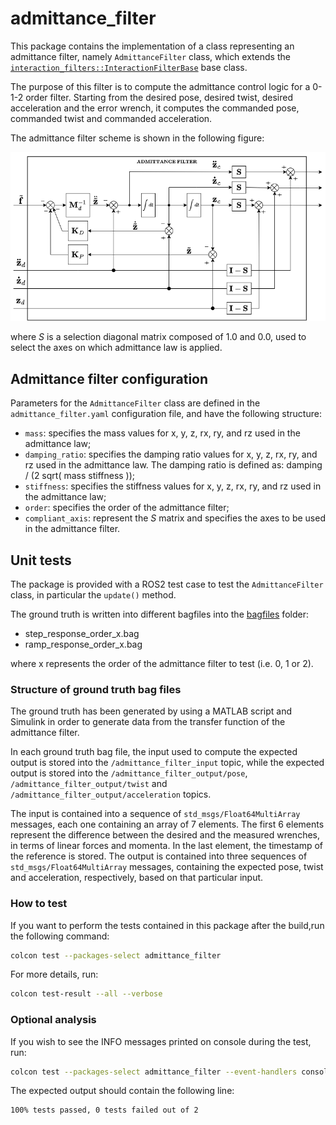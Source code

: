 # admittance_filter

This package contains the implementation of a class representing an admittance filter, namely `AdmittanceFilter` class, which extends the [`interaction_filters::InteractionFilterBase`](../interaction_filter_base/include/interaction_filter_base/interaction_filter_base.hpp) base class.

The purpose of this filter is to compute the admittance control logic for a 0-1-2 order filter. Starting from the desired pose, desired twist, desired acceleration and the error wrench, it computes the commanded pose, commanded twist and commanded acceleration.

The admittance filter scheme is shown in the following figure:

![admittance_filter_scheme](./doc/media/admittance_filter_scheme.png)

where _S_ is a selection diagonal matrix composed of 1.0 and 0.0, used to select the axes on which admittance law is applied.

## Admittance filter configuration

Parameters for the `AdmittanceFilter` class are defined in the `admittance_filter.yaml` configuration file, and have the following structure:

* `mass`: specifies the mass values for x, y, z, rx, ry, and rz used in the admittance law;
* `damping_ratio`: specifies the damping ratio values for x, y, z, rx, ry, and rz used in the admittance law. The damping ratio is defined as: damping / (2 sqrt( mass stiffness ));
* `stiffness`: specifies the stiffness values for x, y, z, rx, ry, and rz used in the admittance law;
* `order`: specifies the order of the admittance filter;
* `compliant_axis`: represent the _S_ matrix and specifies the axes to be used in the admittance filter.

## Unit tests

The package is provided with a ROS2 test case to test the `AdmittanceFilter` class, in particular the `update()` method.

The ground truth is written into different bagfiles into the [bagfiles](./test/bagfiles/) folder:

* step_response_order_x.bag
* ramp_response_order_x.bag

where x represents the order of the admittance filter to test (i.e. 0, 1 or 2).

### Structure of ground truth bag files

The ground truth has been generated by using a MATLAB script and Simulink in order to generate data from the transfer function of the admittance filter.

In each ground truth bag file, the input used to compute the expected output is stored into the `/admittance_filter_input` topic, while the expected output is stored into the `/admittance_filter_output/pose`, `/admittance_filter_output/twist` and `/admittance_filter_output/acceleration` topics.

The input is contained into a sequence of `std_msgs/Float64MultiArray` messages, each one containing an array of 7 elements. The first 6 elements represent the difference between the desired and the measured wrenches, in terms of linear forces and momenta. In the last element, the timestamp of the reference is stored.
The output is contained into three sequences of `std_msgs/Float64MultiArray` messages, containing the expected pose, twist and acceleration, respectively, based on that particular input.

### How to test

If you want to perform the tests contained in this package after the build,run the following command:

```bash
colcon test --packages-select admittance_filter
```

For more details, run:

```bash
colcon test-result --all --verbose
```

### Optional analysis

If you wish to see the INFO messages printed on console during the test, run:

```bash
colcon test --packages-select admittance_filter --event-handlers console_cohesion+
```

The expected output should contain the following line:

```text
100% tests passed, 0 tests failed out of 2
```
